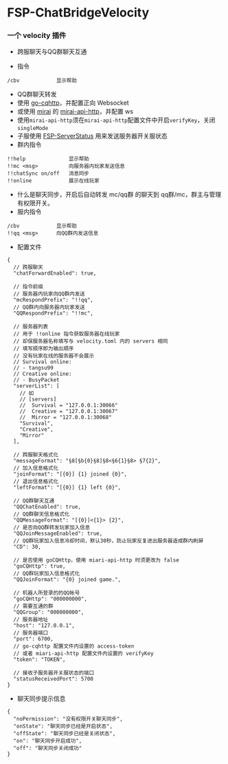 # FSP-ChatBridgeVelocity
### 一个 velocity 插件
* 跨服聊天与QQ群聊天互通

* 指令
```
/cbv            显示帮助
```
* QQ群聊天转发
* 使用 [go-cqhttp](https://docs.go-cqhttp.org/guide/#go-cqhttp)，并配置正向 Websocket
* 或使用 [mirai](https://docs.mirai.mamoe.net/) 的 [mirai-api-http](https://docs.mirai.mamoe.net/mirai-api-http/)，并配置 ws
* 使用`mirai-api-http`须在`mirai-api-http`配置文件中开启`verifyKey`，关闭`singleMode`
* 子服使用 [FSP-ServerStatus](https://github.com/tangsu99/FSP-ServerStatus) 用来发送服务器开关服状态
* 群内指令
```
!!help              显示帮助
!!mc <msg>          向服务器内玩家发送信息
!!chatSync on/off   消息同步
!!online            展示在线玩家
```
* 什么是聊天同步，开启后自动转发 mc/qq群 的聊天到 qq群/mc，群主与管理有权限开关。
* 服内指令
```
/cbv            显示帮助
!!qq <msg>      向QQ群内发送信息
```
* 配置文件
```json5
{
  // 跨服聊天
  "chatForwardEnabled": true,
  
  // 指令前缀
  // 服务器内玩家向QQ群内发送
  "mcRespondPrefix": "!!qq",
  // QQ群内向服务器内玩家发送
  "QQRespondPrefix": "!!mc",
  
  // 服务器列表
  // 用于 !!online 指令获取服务器在线玩家
  // 却保服务器名称填写与 velocity.toml 内的 servers 相同
  // 填写顺序即为输出顺序
  // 没有玩家在线的服务器不会展示
  // Survival online:
  // - tangsu99
  // Creative online:
  // - BusyPacket
  "serverList": [
    // 如
    // [servers]
    //  Survival = "127.0.0.1:30066"
    //  Creative = "127.0.0.1:30067"
    //  Mirror = "127.0.0.1:30068"
    "Survival",
    "Creative",
    "Mirror"
  ],
  
  // 跨服聊天格式化
  "messageFormat": "§8[§b{0}§8]§8<§6{1}§8> §7{2}",
  // 加入信息格式化
  "joinFormat": "[{0}] {1} joined {0}",
  // 退出信息格式化
  "leftFormat": "[{0}] {1} left {0}",
  
  // QQ群聊天互通
  "QQChatEnabled": true,
  // QQ群聊天信息格式化
  "QQMessageFormat": "[{0}]<{1}> {2}",
  // 是否向QQ群转发玩家加入信息
  "QQJoinMessageEnabled": true,
  // QQ群玩家加入信息冷却时间，默认30秒，防止玩家反复进出服务器造成群内刷屏
  "CD": 30,
  
  // 是否使用 goCQHttp，使用 miari-api-http 时须更改为 false
  "goCQHttp": true,
  // QQ群玩家加入信息格式化
  "QQJoinFormat": "{0} joined game.",

  // 机器人所登录的的QQ帐号
  "goCQHttp": "000000000",
  // 需要互通的群
  "QQGroup": "000000000",
  // 服务器地址
  "host": "127.0.0.1",
  // 服务器端口
  "port": 6700,
  // go-cqhttp 配置文件内设置的 access-token
  // 或者 miari-api-http 配置文件内设置的 verifyKey
  "token": "TOKEN",
  
  // 接收子服务器开关服状态的端口
  "statusReceivedPort": 5700
}
```
* 聊天同步提示信息
```json5
{
  "noPermission": "没有权限开关聊天同步",
  "onState": "聊天同步已经是开启状态",
  "offState": "聊天同步已经是关闭状态",
  "on": "聊天同步开启成功",
  "off": "聊天同步关闭成功"
}
```
